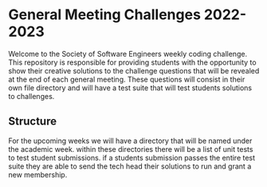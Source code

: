 # General Meeting Challenges 2022-2023

Welcome to the Society of Software Engineers weekly coding challenge. This repository is responsible for providing students with
the opportunity to show their creative solutions to the challenge questions that will be revealed at the end of each general meeting.
These questions will consist in their own file directory and will have a test suite that will test students solutions to challenges.

## Structure

For the upcoming weeks we will have a directory that will be named under the academic week. within these directories there will be a list of unit tests
to test student submissions. if a students submission passes the entire test suite they are able to send the tech head their solutions to run and grant
a new membership.
